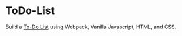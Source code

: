 # ToDo-List

Build a [To-Do List](https://tunajim.github.io/ToDo-List) using Webpack, Vanilla Javascript, HTML, and CSS.
